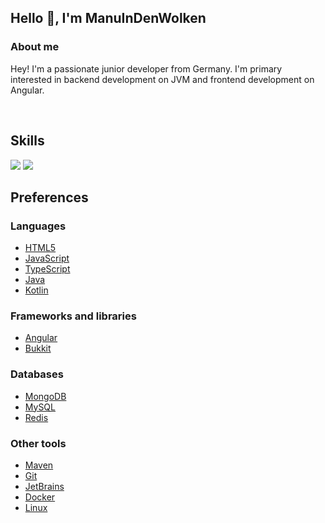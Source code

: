 ## Hello 👋, I'm ManuInDenWolken


### About me

Hey! I'm a passionate junior developer from Germany. I'm primary interested in backend development on JVM and frontend development on Angular.

<br>

## Skills

<img src="https://github-readme-stats.vercel.app/api?username=ManuInDenWolken&theme=gotham">

<img src="https://github-readme-stats.vercel.app/api/top-langs/?username=ManuInDenWolken&layout=compact&theme=gotham">

<br>

## Preferences

### Languages

<ul>
  <li><a href="https://en.wikipedia.org/wiki/HTML5/">HTML5</a></li>
  <li><a href="https://developer.mozilla.org/en-US/docs/Web/JavaScript/">JavaScript</a></li>
  <li><a href="https://www.typescriptlang.org/">TypeScript</a></li>
  <li><a href="https://www.java.com/en/">Java</a></li>
  <li><a href="https://kotlinlang.org/">Kotlin</a></li>
</ul>

### Frameworks and libraries

<ul>
  <li><a href="https://angular.io/">Angular</a></li>
  <li><a href="https://dev.bukkit.org/">Bukkit</a></li>
</ul>

### Databases

<ul>
  <li><a href="https://www.mongodb.com/">MongoDB</a></li>
  <li><a href="https://www.mysql.com/">MySQL</a></li>
  <li><a href="https://redis.io/">Redis</a></li>
</ul>

### Other tools

<ul>
  <li><a href="https://maven.apache.org/">Maven</a></li>
  <li><a href="https://git-scm.com/">Git</a></li>
  <li><a href="https://www.jetbrains.com/">JetBrains</a></li>
  <li><a href="https://www.docker.com/">Docker</a></li>
  <li><a href="https://github.com/torvalds/linux/">Linux</a></li>
</ul>

<!-- <img src="https://p7.hiclipart.com/preview/811/817/139/jenkins-continuous-integration-build-automation-continuous-delivery-software-build-integration-thumbnail.jpg" alt="jenkins" width="40" height="40" align="left"/> -->
